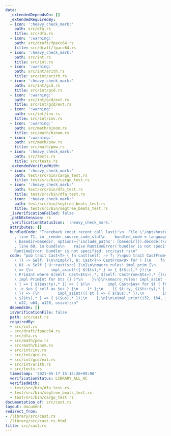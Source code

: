 ```yaml
---
data:
  _extendedDependsOn: []
  _extendedRequiredBy:
  - icon: ':heavy_check_mark:'
    path: src/dfa.rs
    title: src/dfa.rs
  - icon: ':warning:'
    path: src/draft/fpacc64.rs
    title: src/draft/fpacc64.rs
  - icon: ':heavy_check_mark:'
    path: src/int.rs
    title: src/int.rs
  - icon: ':warning:'
    path: src/int/arith.rs
    title: src/int/arith.rs
  - icon: ':heavy_check_mark:'
    path: src/int/gcd.rs
    title: src/int/gcd.rs
  - icon: ':warning:'
    path: src/int/gcd/ext.rs
    title: src/int/gcd/ext.rs
  - icon: ':warning:'
    path: src/int/inv.rs
    title: src/int/inv.rs
  - icon: ':warning:'
    path: src/math/binom.rs
    title: src/math/binom.rs
  - icon: ':warning:'
    path: src/math/pow.rs
    title: src/math/pow.rs
  - icon: ':heavy_check_mark:'
    path: src/tests.rs
    title: src/tests.rs
  _extendedVerifiedWith:
  - icon: ':heavy_check_mark:'
    path: test/src/bin/cargo_test.rs
    title: test/src/bin/cargo_test.rs
  - icon: ':heavy_check_mark:'
    path: test/src/bin/dfa_test.rs
    title: test/src/bin/dfa_test.rs
  - icon: ':heavy_check_mark:'
    path: test/src/bin/segtree_beats_test.rs
    title: test/src/bin/segtree_beats_test.rs
  _isVerificationFailed: false
  _pathExtension: rs
  _verificationStatusIcon: ':heavy_check_mark:'
  attributes: {}
  bundledCode: "Traceback (most recent call last):\n  File \"/opt/hostedtoolcache/Python/3.9.5/x64/lib/python3.9/site-packages/onlinejudge_verify/documentation/build.py\"\
    , line 71, in _render_source_code_stat\n    bundled_code = language.bundle(stat.path,\
    \ basedir=basedir, options={'include_paths': [basedir]}).decode()\n  File \"/opt/hostedtoolcache/Python/3.9.5/x64/lib/python3.9/site-packages/onlinejudge_verify/languages/user_defined.py\"\
    , line 68, in bundle\n    raise RuntimeError('bundler is not specified: {}'.format(path.as_posix()))\n\
    RuntimeError: bundler is not specified: src/cast.rs\n"
  code: "pub trait Cast<T> { fn cast(self) -> T; }\npub trait CastFrom<T> { fn cast_from(src:\
    \ T) -> Self; }\n\nimpl<T, U: Cast<T>> CastFrom<U> for T {\n    fn cast_from(src:\
    \ U) -> Self { U::cast(src) }\n}\n\nmacro_rules! impl_prim {\n    ($($ts:ty),*)\
    \ => {\n        impl_asint!({ $($ts),* } => { $($ts),* });\n        pub trait\
    \ PrimInt where $(Self: Cast<$ts>),*, $(Self: CastFrom<$ts>),* {}\n        $(\
    \ impl PrimInt for $ts {} )*\n    }\n}\n\nmacro_rules! impl_asint {\n    ({ $t:ty\
    \ } => { $($us:ty),* }) => { $(\n        impl Cast<$us> for $t { fn cast(self)\
    \ -> $us { self as $us } }\n    )* };\n    ({ $t:ty, $($ts:ty),* } => { $($us:ty),*\
    \ }) => {\n        impl_asint!({ $t } => { $($us),* });\n        impl_asint!({\
    \ $($ts),* } => { $($us),* });\n    };\n}\n\nimpl_prim!(i32, i64, i128, isize,\
    \ u32, u64, u128, usize);\n"
  dependsOn: []
  isVerificationFile: false
  path: src/cast.rs
  requiredBy:
  - src/int.rs
  - src/draft/fpacc64.rs
  - src/dfa.rs
  - src/math/pow.rs
  - src/math/binom.rs
  - src/int/inv.rs
  - src/int/gcd.rs
  - src/int/gcd/ext.rs
  - src/int/arith.rs
  - src/tests.rs
  timestamp: '2021-05-17 15:14:26+09:00'
  verificationStatus: LIBRARY_ALL_AC
  verifiedWith:
  - test/src/bin/dfa_test.rs
  - test/src/bin/segtree_beats_test.rs
  - test/src/bin/cargo_test.rs
documentation_of: src/cast.rs
layout: document
redirect_from:
- /library/src/cast.rs
- /library/src/cast.rs.html
title: src/cast.rs
---
```

